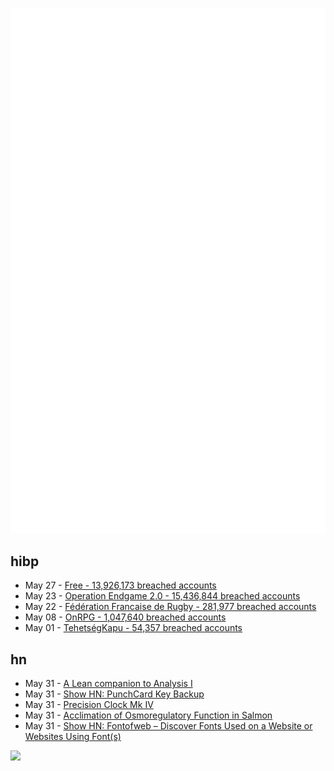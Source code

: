 ![Metrics](https://raw.githubusercontent.com/phixion/phixion/master/metrics.svg)

## hibp

<!--
for https://github.com/phixion/phixion/blob/main/.github/workflows/feeds.yml
-->
<!--START_SECTION:haveibeenpwnd-->
- May 27 - [Free - 13,926,173 breached accounts](https://haveibeenpwned.com/Breach/FreeMobile)
- May 23 - [Operation Endgame 2.0 - 15,436,844 breached accounts](https://haveibeenpwned.com/Breach/OperationEndgame2)
- May 22 - [Fédération Francaise de Rugby - 281,977 breached accounts](https://haveibeenpwned.com/Breach/FFR)
- May 08 - [OnRPG - 1,047,640 breached accounts](https://haveibeenpwned.com/Breach/OnRPG)
- May 01 - [TehetségKapu - 54,357 breached accounts](https://haveibeenpwned.com/Breach/TehetsegKapu)
<!--END_SECTION:haveibeenpwnd-->

## hn

<!--
for https://github.com/phixion/phixion/blob/main/.github/workflows/feeds.yml
-->
<!--START_SECTION:hn-->
- May 31 - [A Lean companion to Analysis I](https://terrytao.wordpress.com/2025/05/31/a-lean-companion-to-analysis-i/)
- May 31 - [Show HN: PunchCard Key Backup](https://github.com/volution/punchcard-key-backup)
- May 31 - [Precision Clock Mk IV](https://mitxela.com/projects/precision_clock_mk_iv)
- May 31 - [Acclimation of Osmoregulatory Function in Salmon](https://www.unm.edu/~toolson/salmon_osmoregulation.html)
- May 31 - [Show HN: Fontofweb – Discover Fonts Used on a Website or Websites Using Font(s)](https://fontofweb.com)
<!--END_SECTION:hn-->

<!--
for https://yhype.me
-->
![](https://hit.yhype.me/github/profile?user_id=13013670)
